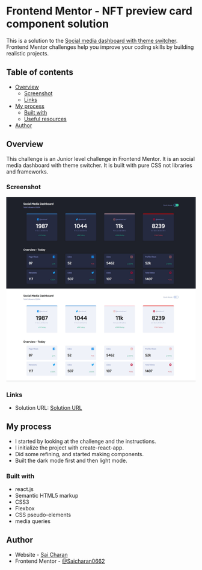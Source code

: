 # Frontend Mentor - NFT preview card component solution

This is a solution to the [Social media dashboard with theme switcher](https://www.frontendmentor.io/challenges/interactive-pricing-component-t0m8PIyY8). Frontend Mentor challenges help you improve your coding skills by building realistic projects. 

## Table of contents

- [Overview](#overview)
  - [Screenshot](#screenshot)
  - [Links](#links)
- [My process](#my-process)
  - [Built with](#built-with)
  - [Useful resources](#useful-resources)
- [Author](#author)

## Overview
This challenge is an Junior level challenge in Frontend Mentor. It is an social media dashboard with theme switcher. It is built with pure CSS not libraries and frameworks.

### Screenshot
![screenshot-dark-theme](./screenshots/screenshot1.jpg)
![screenshot-light-theme](./screenshots/screenshot2.jpg)

### Links

- Solution URL: [Solution URL](https://github.com/Saicharan0662/social-media-dashboard-with-theme-switcher)

## My process
- I started by looking at the challenge and the instructions.
- I initialize the project with create-react-app.
- Did some refining, and started making components.
- Built the dark mode first and then light mode.

### Built with

- react.js
- Semantic HTML5 markup
- CSS3
- Flexbox
- CSS pseudo-elements
- media queries

## Author

- Website - [Sai Charan](https://saicharan006.netlify.app/)
- Frontend Mentor - [@Saicharan0662](https://www.frontendmentor.io/profile/Saicharan0662)
